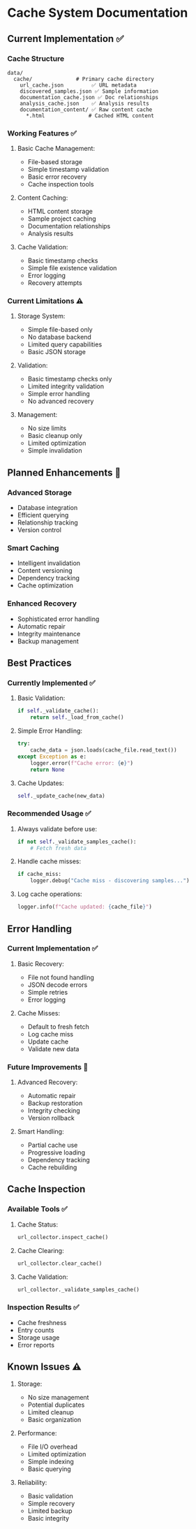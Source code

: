 # Cache System Documentation

## Current Implementation ✅

### Cache Structure
```
data/
  cache/              # Primary cache directory
    url_cache.json         ✅ URL metadata
    discovered_samples.json ✅ Sample information
    documentation_cache.json ✅ Doc relationships
    analysis_cache.json    ✅ Analysis results
    documentation_content/ ✅ Raw content cache
      *.html              # Cached HTML content
```

### Working Features ✅
1. Basic Cache Management:
   - File-based storage
   - Simple timestamp validation
   - Basic error recovery
   - Cache inspection tools

2. Content Caching:
   - HTML content storage
   - Sample project caching
   - Documentation relationships
   - Analysis results

3. Cache Validation:
   - Basic timestamp checks
   - Simple file existence validation
   - Error logging
   - Recovery attempts

### Current Limitations ⚠️
1. Storage System:
   - Simple file-based only
   - No database backend
   - Limited query capabilities
   - Basic JSON storage

2. Validation:
   - Basic timestamp checks only
   - Limited integrity validation
   - Simple error handling
   - No advanced recovery

3. Management:
   - No size limits
   - Basic cleanup only
   - Limited optimization
   - Simple invalidation

## Planned Enhancements 🚧

### Advanced Storage
- Database integration
- Efficient querying
- Relationship tracking
- Version control

### Smart Caching
- Intelligent invalidation
- Content versioning
- Dependency tracking
- Cache optimization

### Enhanced Recovery
- Sophisticated error handling
- Automatic repair
- Integrity maintenance
- Backup management

## Best Practices

### Currently Implemented ✅
1. Basic Validation:
   ```python
   if self._validate_cache():
       return self._load_from_cache()
   ```

2. Simple Error Handling:
   ```python
   try:
       cache_data = json.loads(cache_file.read_text())
   except Exception as e:
       logger.error(f"Cache error: {e}")
       return None
   ```

3. Cache Updates:
   ```python
   self._update_cache(new_data)
   ```

### Recommended Usage ✅
1. Always validate before use:
   ```python
   if not self._validate_samples_cache():
       # Fetch fresh data
   ```

2. Handle cache misses:
   ```python
   if cache_miss:
       logger.debug("Cache miss - discovering samples...")
   ```

3. Log cache operations:
   ```python
   logger.info(f"Cache updated: {cache_file}")
   ```

## Error Handling

### Current Implementation ✅
1. Basic Recovery:
   - File not found handling
   - JSON decode errors
   - Simple retries
   - Error logging

2. Cache Misses:
   - Default to fresh fetch
   - Log cache miss
   - Update cache
   - Validate new data

### Future Improvements 🚧
1. Advanced Recovery:
   - Automatic repair
   - Backup restoration
   - Integrity checking
   - Version rollback

2. Smart Handling:
   - Partial cache use
   - Progressive loading
   - Dependency tracking
   - Cache rebuilding

## Cache Inspection

### Available Tools ✅
1. Cache Status:
   ```python
   url_collector.inspect_cache()
   ```

2. Cache Clearing:
   ```python
   url_collector.clear_cache()
   ```

3. Cache Validation:
   ```python
   url_collector._validate_samples_cache()
   ```

### Inspection Results ✅
- Cache freshness
- Entry counts
- Storage usage
- Error reports

## Known Issues ⚠️
1. Storage:
   - No size management
   - Potential duplicates
   - Limited cleanup
   - Basic organization

2. Performance:
   - File I/O overhead
   - Limited optimization
   - Simple indexing
   - Basic querying

3. Reliability:
   - Basic validation
   - Simple recovery
   - Limited backup
   - Basic integrity